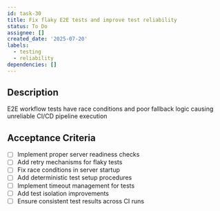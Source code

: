 ```yaml
---
id: task-30
title: Fix flaky E2E tests and improve test reliability
status: To Do
assignee: []
created_date: '2025-07-20'
labels:
  - testing
  - reliability
dependencies: []
---
```


## Description

E2E workflow tests have race conditions and poor fallback logic causing unreliable CI/CD pipeline execution

## Acceptance Criteria

- [ ] Implement proper server readiness checks
- [ ] Add retry mechanisms for flaky tests
- [ ] Fix race conditions in server startup
- [ ] Add deterministic test setup procedures
- [ ] Implement timeout management for tests
- [ ] Add test isolation improvements
- [ ] Ensure consistent test results across CI runs
